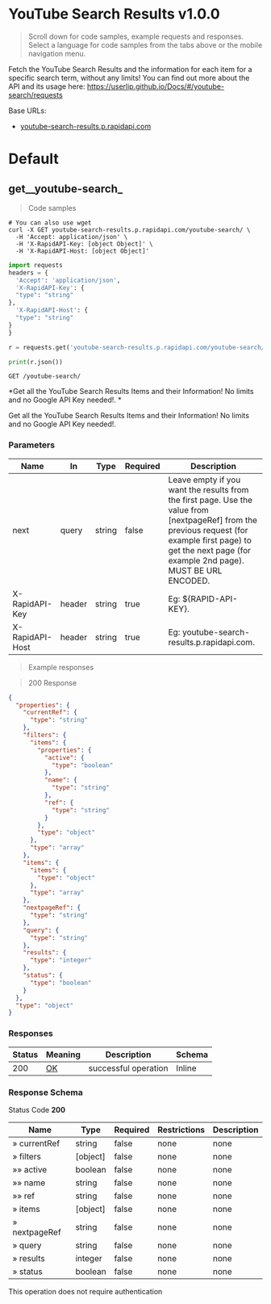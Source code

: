 <!-- Generator: Widdershins v4.0.1 -->

<h1 id="youtube-search-results">YouTube Search Results v1.0.0</h1>

> Scroll down for code samples, example requests and responses. Select a language for code samples from the tabs above or the mobile navigation menu.

Fetch the YouTube Search Results and the information for each item for a specific search term, without any limits! You can find out more about the API and its usage here: https://userlip.github.io/Docs/#/youtube-search/requests  

Base URLs:

* <a href="youtube-search-results.p.rapidapi.com">youtube-search-results.p.rapidapi.com</a>

<h1 id="youtube-search-results-default">Default</h1>

## get__youtube-search_

> Code samples

```shell
# You can also use wget
curl -X GET youtube-search-results.p.rapidapi.com/youtube-search/ \
  -H 'Accept: application/json' \
  -H 'X-RapidAPI-Key: [object Object]' \
  -H 'X-RapidAPI-Host: [object Object]'

```

```python
import requests
headers = {
  'Accept': 'application/json',
  'X-RapidAPI-Key': {
  "type": "string"
},
  'X-RapidAPI-Host': {
  "type": "string"
}
}

r = requests.get('youtube-search-results.p.rapidapi.com/youtube-search/', headers = headers)

print(r.json())

```

`GET /youtube-search/`

*Get all the YouTube Search Results Items and their Information! No limits and no Google API Key needed!. *

Get all the YouTube Search Results Items and their Information! No limits and no Google API Key needed!. 

<h3 id="get__youtube-search_-parameters">Parameters</h3>

|Name|In|Type|Required|Description|
|---|---|---|---|---|
|next|query|string|false|Leave empty if you want the results from the first page. Use the value from [nextpageRef] from the previous request (for example first page) to get the next page (for example 2nd page). MUST BE URL ENCODED. |
|X-RapidAPI-Key|header|string|true|Eg: ${RAPID-API-KEY}. |
|X-RapidAPI-Host|header|string|true|Eg: youtube-search-results.p.rapidapi.com. |

> Example responses

> 200 Response

```json
{
  "properties": {
    "currentRef": {
      "type": "string"
    },
    "filters": {
      "items": {
        "properties": {
          "active": {
            "type": "boolean"
          },
          "name": {
            "type": "string"
          },
          "ref": {
            "type": "string"
          }
        },
        "type": "object"
      },
      "type": "array"
    },
    "items": {
      "items": {
        "type": "object"
      },
      "type": "array"
    },
    "nextpageRef": {
      "type": "string"
    },
    "query": {
      "type": "string"
    },
    "results": {
      "type": "integer"
    },
    "status": {
      "type": "boolean"
    }
  },
  "type": "object"
}
```

<h3 id="get__youtube-search_-responses">Responses</h3>

|Status|Meaning|Description|Schema|
|---|---|---|---|
|200|[OK](https://tools.ietf.org/html/rfc7231#section-6.3.1)|successful operation|Inline|

<h3 id="get__youtube-search_-responseschema">Response Schema</h3>

Status Code **200**

|Name|Type|Required|Restrictions|Description|
|---|---|---|---|---|
|» currentRef|string|false|none|none|
|» filters|[object]|false|none|none|
|»» active|boolean|false|none|none|
|»» name|string|false|none|none|
|»» ref|string|false|none|none|
|» items|[object]|false|none|none|
|» nextpageRef|string|false|none|none|
|» query|string|false|none|none|
|» results|integer|false|none|none|
|» status|boolean|false|none|none|

<aside class="success">
This operation does not require authentication
</aside>

